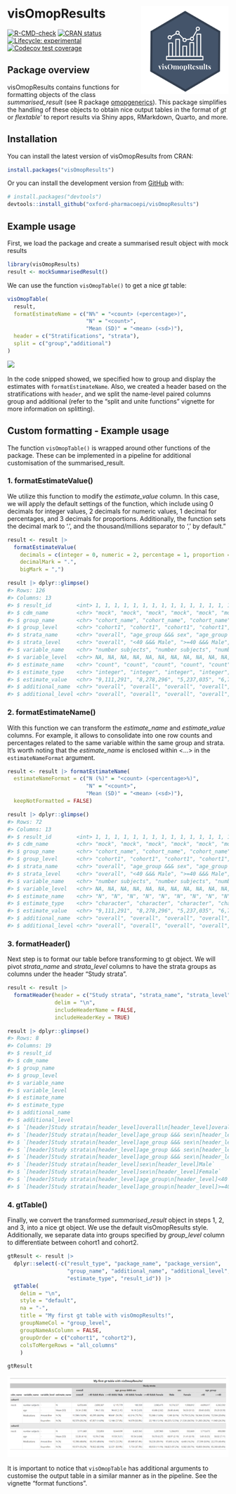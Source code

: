 
<!-- README.md is generated from README.Rmd. Please edit that file -->

# visOmopResults <img src="man/figures/logo.png" align="right" height="200"/>

<!-- badges: start -->

[![R-CMD-check](https://github.com/oxford-pharmacoepi/visOmopResults/actions/workflows/R-CMD-check.yaml/badge.svg)](https://github.com/oxford-pharmacoepi/visOmopResults/actions/workflows/R-CMD-check.yaml)
[![CRAN
status](https://www.r-pkg.org/badges/version/visOmopResults)](https://CRAN.R-project.org/package=visOmopResults)
[![Lifecycle:
experimental](https://img.shields.io/badge/lifecycle-experimental-orange.svg)](https://lifecycle.r-lib.org/articles/stages.html#experimental)
[![Codecov test
coverage](https://codecov.io/gh/oxford-pharmacoepi/visOmopResults/branch/main/graph/badge.svg)](https://app.codecov.io/gh/oxford-pharmacoepi/visOmopResults?branch=main)
<!-- badges: end -->

## Package overview

visOmopResults contains functions for formatting objects of the class
*summarised_result* (see R package
[omopgenerics](https://cran.r-project.org/package=omopgenerics)). This
package simplifies the handling of these objects to obtain nice output
tables in the format of *gt* or *flextable*’ to report results via Shiny
apps, RMarkdown, Quarto, and more.

## Installation

You can install the latest version of visOmopResults from CRAN:

``` r
install.packages("visOmopResults")
```

Or you can install the development version from
[GitHub](https://github.com/oxford-pharmacoepi/visOmopResults) with:

``` r
# install.packages("devtools")
devtools::install_github("oxford-pharmacoepi/visOmopResults")
```

## Example usage

First, we load the package and create a summarised result object with
mock results

``` r
library(visOmopResults)
result <- mockSummarisedResult()
```

We can use the function `visOmopTable()` to get a nice *gt* table:

``` r
visOmopTable(
  result,
  formatEstimateName = c("N%" = "<count> (<percentage>)",
                         "N" = "<count>",
                         "Mean (SD)" = "<mean> (<sd>)"),
  header = c("Stratifications", "strata"),
  split = c("group","additional")
)
```

![](./man/figures/visOmopTable.png)

In the code snipped showed, we specified how to group and display the
estimates with `formatEstimateName`. Also, we created a header based on
the stratifications with `header`, and we split the name-level paired
columns group and additional (refer to the “split and unite functions”
vignette for more information on splitting).

## Custom formatting - Example usage

The function `visOmopTable()` is wrapped around other functions of the
package. These can be implemented in a pipeline for additional
customisation of the summarised_result.

### 1. formatEstimateValue()

We utilize this function to modify the *estimate_value* column. In this
case, we will apply the default settings of the function, which include
using 0 decimals for integer values, 2 decimals for numeric values, 1
decimal for percentages, and 3 decimals for proportions. Additionally,
the function sets the decimal mark to ‘.’, and the thousand/millions
separator to ‘,’ by default.”

``` r
result <- result |> 
  formatEstimateValue(
    decimals = c(integer = 0, numeric = 2, percentage = 1, proportion = 3),
    decimalMark = ".",
    bigMark = ",")
```

``` r
result |> dplyr::glimpse()
#> Rows: 126
#> Columns: 13
#> $ result_id        <int> 1, 1, 1, 1, 1, 1, 1, 1, 1, 1, 1, 1, 1, 1, 1, 1, 1, 1,…
#> $ cdm_name         <chr> "mock", "mock", "mock", "mock", "mock", "mock", "mock…
#> $ group_name       <chr> "cohort_name", "cohort_name", "cohort_name", "cohort_…
#> $ group_level      <chr> "cohort1", "cohort1", "cohort1", "cohort1", "cohort1"…
#> $ strata_name      <chr> "overall", "age_group &&& sex", "age_group &&& sex", …
#> $ strata_level     <chr> "overall", "<40 &&& Male", ">=40 &&& Male", "<40 &&& …
#> $ variable_name    <chr> "number subjects", "number subjects", "number subject…
#> $ variable_level   <chr> NA, NA, NA, NA, NA, NA, NA, NA, NA, NA, NA, NA, NA, N…
#> $ estimate_name    <chr> "count", "count", "count", "count", "count", "count",…
#> $ estimate_type    <chr> "integer", "integer", "integer", "integer", "integer"…
#> $ estimate_value   <chr> "9,111,291", "8,278,296", "5,237,035", "6,714,726", "…
#> $ additional_name  <chr> "overall", "overall", "overall", "overall", "overall"…
#> $ additional_level <chr> "overall", "overall", "overall", "overall", "overall"…
```

### 2. formatEstimateName()

With this function we can transform the *estimate_name* and
*estimate_value* columns. For example, it allows to consolidate into one
row counts and percentages related to the same variable within the same
group and strata. It’s worth noting that the *estimate_name* is enclosed
within \<…\> in the `estimateNameFormat` argument.

``` r
result <- result |> formatEstimateName(
  estimateNameFormat = c("N (%)" = "<count> (<percentage>%)",
                         "N" = "<count>",
                         "Mean (SD)" = "<mean> (<sd>)"),
  keepNotFormatted = FALSE)
```

``` r
result |> dplyr::glimpse()
#> Rows: 72
#> Columns: 13
#> $ result_id        <int> 1, 1, 1, 1, 1, 1, 1, 1, 1, 1, 1, 1, 1, 1, 1, 1, 1, 1,…
#> $ cdm_name         <chr> "mock", "mock", "mock", "mock", "mock", "mock", "mock…
#> $ group_name       <chr> "cohort_name", "cohort_name", "cohort_name", "cohort_…
#> $ group_level      <chr> "cohort1", "cohort1", "cohort1", "cohort1", "cohort1"…
#> $ strata_name      <chr> "overall", "age_group &&& sex", "age_group &&& sex", …
#> $ strata_level     <chr> "overall", "<40 &&& Male", ">=40 &&& Male", "<40 &&& …
#> $ variable_name    <chr> "number subjects", "number subjects", "number subject…
#> $ variable_level   <chr> NA, NA, NA, NA, NA, NA, NA, NA, NA, NA, NA, NA, NA, N…
#> $ estimate_name    <chr> "N", "N", "N", "N", "N", "N", "N", "N", "N", "N", "N"…
#> $ estimate_type    <chr> "character", "character", "character", "character", "…
#> $ estimate_value   <chr> "9,111,291", "8,278,296", "5,237,035", "6,714,726", "…
#> $ additional_name  <chr> "overall", "overall", "overall", "overall", "overall"…
#> $ additional_level <chr> "overall", "overall", "overall", "overall", "overall"…
```

### 3. formatHeader()

Next step is to format our table before transforming to gt object. We
will pivot *strata_name* and *strata_level* columns to have the strata
groups as columns under the header “Study strata”.

``` r
result <- result |>
  formatHeader(header = c("Study strata", "strata_name", "strata_level"),
               delim = "\n", 
               includeHeaderName = FALSE,
               includeHeaderKey = TRUE)
```

``` r
result |> dplyr::glimpse()
#> Rows: 8
#> Columns: 19
#> $ result_id                                                                              <int> …
#> $ cdm_name                                                                               <chr> …
#> $ group_name                                                                             <chr> …
#> $ group_level                                                                            <chr> …
#> $ variable_name                                                                          <chr> …
#> $ variable_level                                                                         <chr> …
#> $ estimate_name                                                                          <chr> …
#> $ estimate_type                                                                          <chr> …
#> $ additional_name                                                                        <chr> …
#> $ additional_level                                                                       <chr> …
#> $ `[header]Study strata\n[header_level]overall\n[header_level]overall`                   <chr> …
#> $ `[header]Study strata\n[header_level]age_group &&& sex\n[header_level]<40 &&& Male`    <chr> …
#> $ `[header]Study strata\n[header_level]age_group &&& sex\n[header_level]>=40 &&& Male`   <chr> …
#> $ `[header]Study strata\n[header_level]age_group &&& sex\n[header_level]<40 &&& Female`  <chr> …
#> $ `[header]Study strata\n[header_level]age_group &&& sex\n[header_level]>=40 &&& Female` <chr> …
#> $ `[header]Study strata\n[header_level]sex\n[header_level]Male`                          <chr> …
#> $ `[header]Study strata\n[header_level]sex\n[header_level]Female`                        <chr> …
#> $ `[header]Study strata\n[header_level]age_group\n[header_level]<40`                     <chr> …
#> $ `[header]Study strata\n[header_level]age_group\n[header_level]>=40`                    <chr> …
```

### 4. gtTable()

Finally, we convert the transformed *summarised_result* object in steps
1, 2, and 3, into a nice gt object. We use the default visOmopResults
style. Additionally, we separate data into groups specified by
*group_level* column to differentiate between cohort1 and cohort2.

``` r
gtResult <- result |>
  dplyr::select(-c("result_type", "package_name", "package_version", 
                   "group_name", "additional_name", "additional_level",
                   "estimate_type", "result_id")) |>
  gtTable(
    delim = "\n",
    style = "default",
    na = "-",
    title = "My first gt table with visOmopResults!",
    groupNameCol = "group_level",
    groupNameAsColumn = FALSE,
    groupOrder = c("cohort1", "cohort2"),
    colsToMergeRows = "all_columns"
    )
```

``` r
gtResult 
```

![](./man/figures/gtTable.png)

It is important to notice that `visOmopTable` has additional arguments
to customise the output table in a similar manner as in the pipeline.
See the vignette “format functions”.
